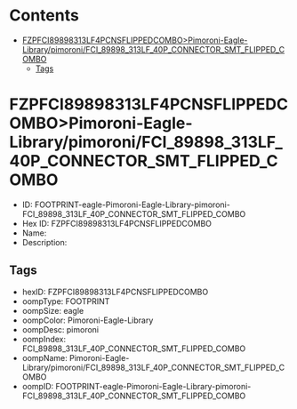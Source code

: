 



Contents
========

* [FZPFCI89898313LF4PCNSFLIPPEDCOMBO>Pimoroni-Eagle-Library/pimoroni/FCI_89898_313LF_40P_CONNECTOR_SMT_FLIPPED_COMBO](#fzpfci89898313lf4pcnsflippedcombopimoroni-eagle-librarypimoronifci_89898_313lf_40p_connector_smt_flipped_combo)
	* [Tags](#tags)

# FZPFCI89898313LF4PCNSFLIPPEDCOMBO>Pimoroni-Eagle-Library/pimoroni/FCI_89898_313LF_40P_CONNECTOR_SMT_FLIPPED_COMBO

- ID: FOOTPRINT-eagle-Pimoroni-Eagle-Library-pimoroni-FCI_89898_313LF_40P_CONNECTOR_SMT_FLIPPED_COMBO
- Hex ID: FZPFCI89898313LF4PCNSFLIPPEDCOMBO
- Name: 
- Description: 

## Tags

- hexID: FZPFCI89898313LF4PCNSFLIPPEDCOMBO
- oompType: FOOTPRINT
- oompSize: eagle
- oompColor: Pimoroni-Eagle-Library
- oompDesc: pimoroni
- oompIndex: FCI_89898_313LF_40P_CONNECTOR_SMT_FLIPPED_COMBO
- oompName: Pimoroni-Eagle-Library/pimoroni/FCI_89898_313LF_40P_CONNECTOR_SMT_FLIPPED_COMBO
- oompID: FOOTPRINT-eagle-Pimoroni-Eagle-Library-pimoroni-FCI_89898_313LF_40P_CONNECTOR_SMT_FLIPPED_COMBO
